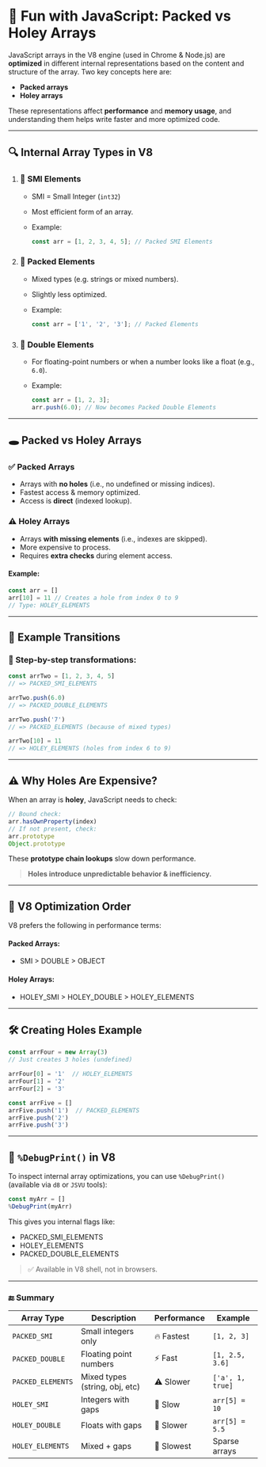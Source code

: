 # 🐘 Fun with JavaScript: Packed vs Holey Arrays
JavaScript arrays in the V8 engine (used in Chrome & Node.js) are **optimized** in different internal representations based on the content and structure of the array. Two key concepts here are:

* **Packed arrays**
* **Holey arrays**

These representations affect **performance** and **memory usage**, and understanding them helps write faster and more optimized code.

---

## 🔍 Internal Array Types in V8

1. ### 🔸 **SMI Elements**

   * SMI = Small Integer (`int32`)
   * Most efficient form of an array.
   * Example:

     ```js
     const arr = [1, 2, 3, 4, 5]; // Packed SMI Elements
     ```

2. ### 🔸 **Packed Elements**

   * Mixed types (e.g. strings or mixed numbers).
   * Slightly less optimized.
   * Example:

     ```js
     const arr = ['1', '2', '3']; // Packed Elements
     ```

3. ### 🔸 **Double Elements**

   * For floating-point numbers or when a number looks like a float (e.g., `6.0`).
   * Example:

     ```js
     const arr = [1, 2, 3];
     arr.push(6.0); // Now becomes Packed Double Elements
     ```

---

## 🕳️ Packed vs Holey Arrays

### ✅ Packed Arrays

* Arrays with **no holes** (i.e., no undefined or missing indices).
* Fastest access & memory optimized.
* Access is **direct** (indexed lookup).

### ⚠️ Holey Arrays

* Arrays **with missing elements** (i.e., indexes are skipped).
* More expensive to process.
* Requires **extra checks** during element access.

#### Example:

```js
const arr = []
arr[10] = 11 // Creates a hole from index 0 to 9
// Type: HOLEY_ELEMENTS
```

---

## 🔧 Example Transitions

### 🔹 Step-by-step transformations:

```js
const arrTwo = [1, 2, 3, 4, 5] 
// => PACKED_SMI_ELEMENTS

arrTwo.push(6.0)
// => PACKED_DOUBLE_ELEMENTS

arrTwo.push('7')
// => PACKED_ELEMENTS (because of mixed types)

arrTwo[10] = 11
// => HOLEY_ELEMENTS (holes from index 6 to 9)
```

---

## ⚠️ Why Holes Are Expensive?

When an array is **holey**, JavaScript needs to check:

```js
// Bound check:
arr.hasOwnProperty(index)
// If not present, check:
arr.prototype
Object.prototype
```

These **prototype chain lookups** slow down performance.

> **Holes introduce unpredictable behavior & inefficiency.**

---

## 🧠 V8 Optimization Order

V8 prefers the following in performance terms:

#### Packed Arrays:

* SMI > DOUBLE > OBJECT

#### Holey Arrays:

* HOLEY\_SMI > HOLEY\_DOUBLE > HOLEY\_ELEMENTS

---

## 🛠️ Creating Holes Example

```js
const arrFour = new Array(3)
// Just creates 3 holes (undefined)

arrFour[0] = '1'  // HOLEY_ELEMENTS
arrFour[1] = '2'
arrFour[2] = '3'
```

```js
const arrFive = []
arrFive.push('1')  // PACKED_ELEMENTS
arrFive.push('2')
arrFive.push('3')
```

---

## 📸 `%DebugPrint()` in V8

To inspect internal array optimizations, you can use `%DebugPrint()` (available via `d8` or `JSVU` tools):

```js
const myArr = []
%DebugPrint(myArr)
```

This gives you internal flags like:

* PACKED\_SMI\_ELEMENTS
* HOLEY\_ELEMENTS
* PACKED\_DOUBLE\_ELEMENTS

> ✅ Available in V8 shell, not in browsers.

---

### 🔚 Summary

| Array Type        | Description                    | Performance | Example          |
| ----------------- | ------------------------------ | ----------- | ---------------- |
| `PACKED_SMI`      | Small integers only            | 🔥 Fastest  | `[1, 2, 3]`      |
| `PACKED_DOUBLE`   | Floating point numbers         | ⚡ Fast      | `[1, 2.5, 3.6]`  |
| `PACKED_ELEMENTS` | Mixed types (string, obj, etc) | ⚠️ Slower   | `['a', 1, true]` |
| `HOLEY_SMI`       | Integers with gaps             | 🐢 Slow     | `arr[5] = 10`    |
| `HOLEY_DOUBLE`    | Floats with gaps               | 🐌 Slower   | `arr[5] = 5.5`   |
| `HOLEY_ELEMENTS`  | Mixed + gaps                   | 🐢 Slowest  | Sparse arrays    |
